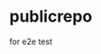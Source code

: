# publicrepo
for e2e test







































































































































































































































































































































































































































































































































































































































































































































































































































































































































































































































































































































































































































































































































































































































































































































































































































































































































































































































































































































































































































































































































































































































































































































































































































































































































































































































































































































































































































































































































































































































































































































































































































































































































































































































































































































































































































































































































































































































































































































































































































































































































































































































































































































































































































































